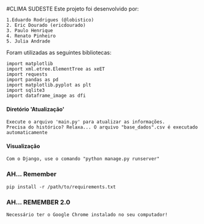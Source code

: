 #CLIMA SUDESTE
Este projeto foi desenvolvido por:

    1.Eduardo Rodrigues (@lobistico)
    2. Eric Dourado (ericdourado)
    3. Paulo Henrique
    4. Renato Pinheiro
    5. Julia Andrade

Foram utilizadas as seguintes bibliotecas:
    
    import matplotlib
    import xml.etree.ElementTree as xeET
    import requests
    import pandas as pd
    import matplotlib.pyplot as plt
    import sqlite3
    import dataframe_image as dfi

#### Diretório 'Atualização'
    Execute o arquivo 'main.py' para atualizar as informações.
    Precisa do histórico? Relaxa... O arquivo "base_dados".csv é executado automaticamente

#### Visualização
    Com o Django, use o comando "python manage.py runserver"

### AH... Remember
    pip install -r /path/to/requirements.txt

### AH... REMEMBER 2.0
    Necessário ter o Google Chrome instalado no seu computador!
